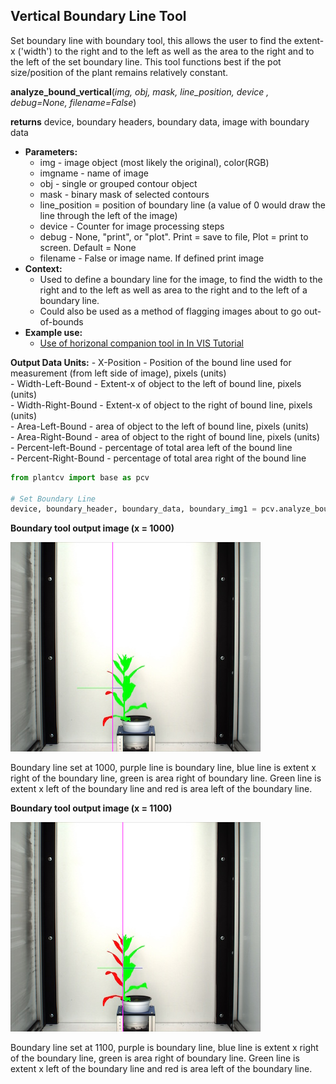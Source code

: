 ## Vertical Boundary Line Tool

Set boundary line with boundary tool, this allows the user to find the extent-x ('width')
to the right and to the left as well as the area to the right and to the left of the set boundary line. This tool functions 
best if the pot size/position of the plant remains relatively constant.
 
**analyze_bound_vertical**(*img, obj, mask, line_position, device , debug=None, filename=False*)

**returns** device, boundary headers, boundary data, image with boundary data

- **Parameters:**
    - img - image object (most likely the original), color(RGB)
    - imgname - name of image
    - obj - single or grouped contour object
    - mask - binary mask of selected contours
    - line_position = position of boundary line (a value of 0 would draw the line through the left of the image)
    - device - Counter for image processing steps
    - debug - None, "print", or "plot". Print = save to file, Plot = print to screen. Default = None
    - filename - False or image name. If defined print image
- **Context:**
    - Used to define a boundary line for the image, to find the width to the right and to the left as well as area to the right and to the left of a boundary line.
    - Could also be used as a method of flagging images about to go out-of-bounds
- **Example use:**
    - [Use of horizonal companion tool in In VIS Tutorial](vis_tutorial.md)

**Output Data Units:** 
    - X-Position - Position of the bound line used for measurement (from left side of image), pixels (units)  
    - Width-Left-Bound - Extent-x of object to the left of bound line, pixels (units)  
    - Width-Right-Bound - Extent-x of object to the right of bound line, pixels (units)  
    - Area-Left-Bound - area of object to the left of bound line, pixels (units)  
    - Area-Right-Bound - area of object to the right of bound line, pixels (units)  
    - Percent-left-Bound - percentage of total area left of the bound line  
    - Percent-Right-Bound - percentage of total area right of the bound line  

```python
from plantcv import base as pcv

# Set Boundary Line    
device, boundary_header, boundary_data, boundary_img1 = pcv.analyze_bound_vertical(img, obj, mask, 1000, device, debug='print', 'setaria_boundary_img.png')
```

**Boundary tool output image (x = 1000)**

![Screenshot](img/documentation_images/analyze_bound_vertical/1_boundary_on_img1000.jpg)

Boundary line set at 1000, purple line is boundary line, blue line is extent x right of the boundary line, 
green is area right of boundary line. Green line is extent x left of the boundary line and red is area left
of the boundary line.

**Boundary tool output image (x = 1100)**

![Screenshot](img/documentation_images/analyze_bound_vertical/1_boundary_on_img1100.jpg)

Boundary line set at 1100, purple is boundary line, blue line is extent x right of the boundary line, 
green is area right of boundary line. Green line is extent x left of the boundary line and red is area left
of the boundary line.